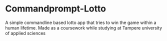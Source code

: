 # Commandprompt-Lotto
A simple commandline based lotto app that tries to win the game within a human lifetime.
Made as a coursework while studying at Tampere university of applied sciences
